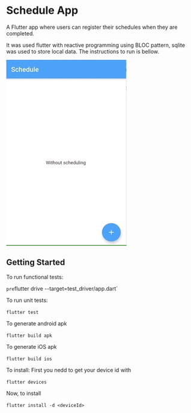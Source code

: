 # Schedule App

A Flutter app where users can register their schedules when they are completed.

It was used flutter with reactive programming using BLOC pattern, sqlite was used to store local data. The instructions to run is bellow.

![](record_app.gif)

## Getting Started

To run functional tests:

`pre`flutter drive --target=test_driver/app.dart`

To run unit tests:

`flutter test`

To generate android apk

`flutter build apk`

To generate iOS apk

`flutter build ios`

To install: First you nedd to get your device id with

`flutter devices`

Now, to install

`flutter install -d <deviceId>`

